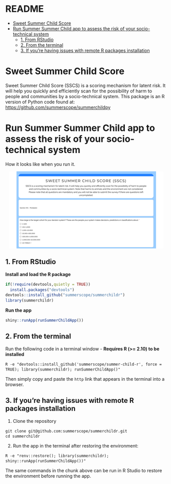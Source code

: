 README
================

-   [Sweet Summer Child Score](#sweet-summer-child-score)
-   [Run Summer Summer Child app to assess the risk of your
    socio-technical
    system](#run-summer-summer-child-app-to-assess-the-risk-of-your-socio-technical-system)
    -   [1. From RStudio](#1-from-rstudio)
    -   [2. From the terminal](#2-from-the-terminal)
    -   [3. If you’re having issues with remote R packages
        installation](#3-if-youre-having-issues-with-remote-r-packages-installation)

# Sweet Summer Child Score

Sweet Summer Child Score (SSCS) is a scoring mechanism for latent risk.
It will help you quickly and efficiently scan for the possibility of
harm to people and communities by a socio-technical system. This package
is an R version of Python code found at:
<https://github.com/summerscope/summerchildpy>

# Run Summer Summer Child app to assess the risk of your socio-technical system

How it looks like when you run it.

<img src="README_files/figure-gfm/unnamed-chunk-1-1.png" style="display: block; margin: auto;" />

## 1. From RStudio

**Install and load the R package**

``` r
if(!require(devtools,quietly = TRUE))
  install.packages("devtools")
devtools::install_github("summerscope/summerchildr")
library(summerchildr)
```

**Run the app**

``` r
shiny::runApp(runSummerChildApp())
```

## 2. From the terminal

Run the following code in a terminal window - **Requires R (&gt;= 2.10)
to be installed**

    R -e "devtools::install_github('summerscope/summer-child-r', force = TRUE); library(summerchildr); runSummerChildApp()"

Then simply copy and paste the `http` link that appears in the terminal
into a browser.

## 3. If you’re having issues with remote R packages installation

1.  Clone the repository

<!-- -->

    git clone git@github.com:summerscope/summerchildr.git
    cd summerchildr

2.  Run the app in the terminal after restoring the environment:

<!-- -->

    R -e "renv::restore(); library(summerchildr); shiny::runApp(runSummerChildApp())"

The same commands in the chunk above can be run in R Studio to restore
the environment before running the app.
